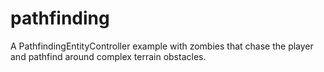 # pathfinding

A PathfindingEntityController example with zombies that chase the player and pathfind around complex terrain obstacles.
